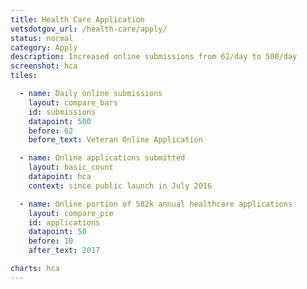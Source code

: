 ```yaml
---
title: Health Care Application
vetsdotgov_url: /health-care/apply/
status: normal
category: Apply
description: Increased online submissions from 62/day to 500/day
screenshot: hca
tiles:

  - name: Daily online submissions
    layout: compare_bars
    id: submissions
    datapoint: 500
    before: 62
    before_text: Veteran Online Application

  - name: Online applications submitted
    layout: basic_count
    datapoint: hca
    context: since public launch in July 2016

  - name: Online portion of 582k annual healthcare applications
    layout: compare_pie
    id: applications
    datapoint: 50
    before: 10
    after_text: 2017

charts: hca
---
```


